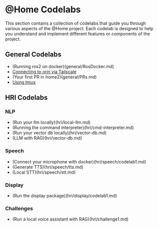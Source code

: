 # @Home Codelabs

This section contains a collection of codelabs that guide you through various aspects of the @Home project. Each codelab is designed to help you understand and implement different features or components of the project.


## General Codelabs
- (Running ros2 on docker)(general/RosDocker.md)
- [Connecting to orin via Tailscale](general/tailscale.md)
- (Your first PR in home2)(general/PRs.md)
- [Using tmux](general/tmux.md)

## HRI Codelabs

### NLP
- (Run your llm locally)(hri/local-llm.md)
- (Running the command interpreter)(hri/cmd-interpreter.md)
- (Run your vector db locally)(hri/vector-db.md)
- (LLM with RAG)(hri/vector-db.md)

### Speech
- (Connect your microphone with docker)(hri/speech/codelab1.md)
- (Generate TTS)(hri/speech/tts.md)
- (Local STT)(hri/speech/stt.md)

### Display
- (Run the display package)(hri/display/codelab1.md)

### Challenges
- (Run a local voice assistant with RAG)(hri/challenge1.md)
